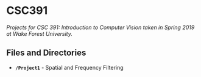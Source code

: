 # CSC391
*Projects for CSC 391: Introduction to Computer Vision taken in Spring 2019 at Wake Forest University.*

## Files and Directories
- **`/Project1`** - Spatial and Frequency Filtering
